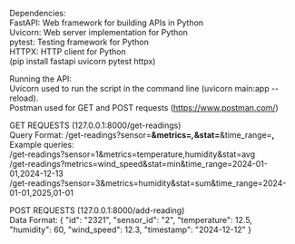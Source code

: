 Dependencies:  
FastAPI: Web framework for building APIs in Python  
Uvicorn: Web server implementation for Python  
pytest: Testing framework for Python  
HTTPX: HTTP client for Python  
(pip install fastapi uvicorn pytest httpx)   
 
Running the API:  
Uvicorn used to run the script in the command line (uvicorn main:app --reload).   
Postman used for GET and POST requests (https://www.postman.com/)  

GET REQUESTS (127.0.0.1:8000/get-readings)  
Query Format: /get-readings?sensor=____&metrics=_____,_____&stat=____&time_range=____,____
Example queries:  
/get-readings?sensor=1&metrics=temperature,humidity&stat=avg  
/get-readings?metrics=wind_speed&stat=min&time_range=2024-01-01,2024-12-13  
/get-readings?sensor=3&metrics=humidity&stat=sum&time_range=2024-01-01,2025,01-01  

POST REQUESTS (127.0.0.1:8000/add-reading)  
Data Format:
{
  "id": "2321",
  "sensor_id": "2",
  "temperature": 12.5,
  "humidity": 60,
  "wind_speed": 12.3,
  "timestamp": "2024-12-12"
}
